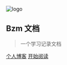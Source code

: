 ![logo](https://cdn.jsdelivr.net/gh/qianzai/mydocs@master/custom/_media/icon.svg)

## Bzm 文档

> 一个学习记录文档

<span id="busuanzi_container_site_pv" style='display:none'>
    👀 本站总访问量：<span id="busuanzi_value_site_pv"></span> 次
</span>
<span id="busuanzi_container_site_uv" style='display:none'>
    | 🚴‍♂️ 本站总访客数：<span id="busuanzi_value_site_uv"></span> 人
</span>

<span id="sitetime"></span>

[个人博客](https://bzm.ink/) [开始阅读](README.md)
